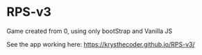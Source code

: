 # RPS-v3

Game created from 0, using only bootStrap and Vanilla JS

See the app working here:  https://krysthecoder.github.io/RPS-v3/
